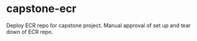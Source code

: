 # capstone-ecr
Deploy ECR repo for capstone project. Manual approval of set up and tear down of ECR repo.
